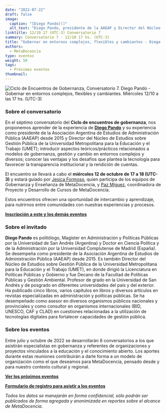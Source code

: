 ```yaml
---
date: "2022-07-22"
draft: false
image:
  caption: "[Diego Pando]()"
  alt_text: "Diego Pando, presidente de la AAEAP y Director del Núcleo de Estudios sobre Gestión Pública de la UMET"
linktitle: 12/10 17 (UTC-3) Conversatorio 7
summary: Conversatorio 7 - 12/10 17 hs. (UTC-3)
title: "Gobernar en entornos complejos, flexibles y cambiantes - Diego Pando"
authors:
  - MetaDocencia
type: eventos
weight: 50
tags:
  - Próximos eventos
thumbnail:
---
```


![Ciclo de Encuentros de Gobernanza, Conversatorio 7. Diego Pando - Gobernar en entornos complejos, flexibles y cambiantes. Miércoles 12/10 a las 17 hs. (UTC-3)](https://www.metadocencia.org/img/)

### Sobre el conversatorio

En el séptimo conversatorio del **Ciclo de encuentros de gobernanza**, nos proponemos aprender de la experiencia de [**Diego Pando**](https://www.linkedin.com/in/diego-pando-6a7bb04/?originalSubdomain=ar) y su experiencia como presidente de la Asociación Argentina de Estudios de Administración Pública (AAEAP) desde 2015 y Director del Núcleo de Estudios sobre Gestión Pública de la Universidad
Metropolitana para la Educación y el Trabajo (UMET); introducir aspectos teóricos/prácticos relacionados a modelos de gobernanza, gestión y cambio en entornos complejos y diversos; conocer las ventajas y los desafíos que plantea la tecnología para favorecer la transparencia institucional y la rendición de cuentas.

El encuentro se llevará a cabo el **miércoles 12 de octubre de 17 a 18 (UTC-3)** y estará guiado por [Jesica Formoso](https://www.metadocencia.org/authors/jformoso/), quien participa de los equipos de Gobernanza y Enseñanza de MetaDocencia, y [Paz Míguez](https://www.metadocencia.org/authors/pazmiguez/), coordinadora de Proyecto y Desarrollo de Cursos de MetaDocencia.

Estos encuentros ofrecen una oportunidad de intercambio y aprendizaje, para nutrirnos entre comunidades con nuestras experiencias y procesos.

**[Inscripción a este y los demás eventos](https://docs.google.com/forms/d/e/1FAIpQLSfUHrL4F10zWwOuRKW0I8y-_7YT1p8PslzIk7jLBuoR41Hs-Q/viewform)**

### Sobre el invitado

**Diego Pando** es politólogo, Magíster en Administración y Políticas Públicas por la Universidad de   San   Andrés   (Argentina)   y   Doctor   en   Ciencia   Política   y   de   la Administración por la Universidad Complutense de Madrid (España). 
Se desempeña como presidente de la Asociación Argentina de Estudios de Administración Pública (AAEAP) desde 2015. Es también Director del Núcleo de Estudios sobre Gestión Pública de la Universidad
Metropolitana para la Educación y el Trabajo (UMET), en donde dirigió la Licenciatura en Políticas Públicas y Gobierno y fue Decano de la Facultad de Políticas Públicas y Gestión Ambiental.
Profesor de grado en la Universidad de San Andrés y de posgrado en diferentes universidades del país y del exterior. 
Ha publicado cinco libros, varios capítulos en libros y diversos artículos en revistas especializadas en administración y políticas públicas. 
Se   ha   desempeñado   como   asesor   en   diversos   organismos   públicos nacionales y provinciales y como consultor en organismos internacionales (BID, UNESCO, CAF y CLAD) en cuestiones relacionadas a la utilización de
tecnologías digitales para fortalecer capacidades de gestión pública. 

### Sobre los eventos

Entre julio y octubre de 2022 se desarrollarán 8 conversatorios a los que asistirán especialistas en gobernanza y referentes de organizaciones y proyectos vinculados a la educación y el conocimiento abierto. Los aportes durante estas reuniones contribuirán a darle forma a un modelo de organización como el que deseamos para MetaDocencia, pensado desde y para nuestro contexto cultural y regional. 

**[Ver los próximos eventos](https://www.metadocencia.org/eventos/)**

**[Formulario de registro para asistir a los eventos](https://docs.google.com/forms/d/e/1FAIpQLSfUHrL4F10zWwOuRKW0I8y-_7YT1p8PslzIk7jLBuoR41Hs-Q/viewform)**

*Todos los datos se manejarán en forma confidencial, sólo podrán ser publicados de forma agregada y anonimizada en reportes sobre el alcance de MetaDocencia.*
